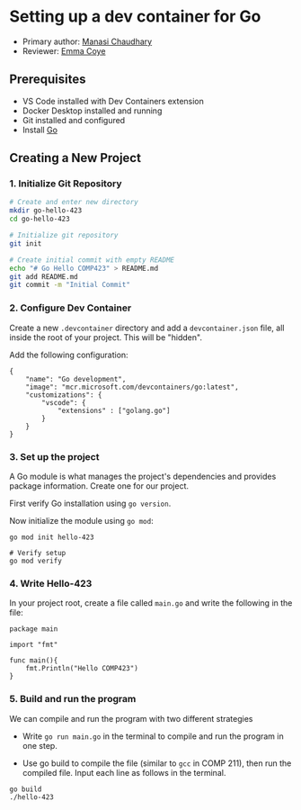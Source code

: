 # Setting up a dev container for Go

* Primary author: [Manasi Chaudhary](https://github.com/mchaudh-21
)
* Reviewer: [Emma Coye](https://github.com/emmacoye)

## Prerequisites
* VS Code installed with Dev Containers extension 
* Docker Desktop installed and running 
* Git installed and configured
* Install [Go](https://go.dev/doc/install)

## Creating a New Project

### 1. Initialize Git Repository 

``` bash
# Create and enter new directory 
mkdir go-hello-423 
cd go-hello-423

# Initialize git repository 
git init 

# Create initial commit with empty README
echo "# Go Hello COMP423" > README.md
git add README.md
git commit -m "Initial Commit"
```

### 2. Configure Dev Container 
Create a new ```.devcontainer``` directory and add a ```devcontainer.json``` file, all inside the root of your project. This will be "hidden". 

Add the following configuration:
```
{
    "name": "Go development", 
    "image": "mcr.microsoft.com/devcontainers/go:latest",
    "customizations": {
        "vscode": {
            "extensions" : ["golang.go"]
        }
    }
}
```

### 3. Set up the project
A Go module is what manages the project's dependencies and provides package information. Create one for our project. 

First verify Go installation using ```go version```. 

Now initialize the module using ```go mod```:
```
go mod init hello-423

# Verify setup
go mod verify 
```

### 4. Write Hello-423
In your project root, create a file called ```main.go``` and write the following in the file:

```
package main

import "fmt"

func main(){
    fmt.Println("Hello COMP423")
}
```

### 5. Build and run the program
We can compile and run the program with two different strategies 

* Write ```go run main.go``` in the terminal to compile and run the program in one step. 

* Use go build to compile the file (similar to ```gcc``` in COMP 211), then run the compiled file. Input each line as follows in the terminal.
```
go build
./hello-423
```